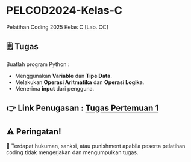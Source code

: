 # PELCOD2024-Kelas-C

Pelatihan Coding 2025 Kelas C [Lab. CC]

## 🗒️ Tugas

Buatlah program Python :
- Menggunakan **Variable** dan **Tipe Data**.
- Melakukan **Operasi Aritmatika** dan **Operasi Logika**.
- Menerima **input** dari pengguna.

## 👉 Link Penugasan : [Tugas Pertemuan 1](https://l1nk.dev/TugasPertemuan1)

## ⚠️ Peringatan!

📣 Terdapat hukuman, sanksi, atau punishment apabila peserta pelatihan coding tidak mengerjakan dan mengumpulkan tugas.
